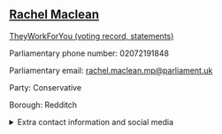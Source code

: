 ## <a href="https://members.parliament.uk/member/4668/contact">Rachel Maclean</a>

<a href="https://www.theyworkforyou.com/mp/25692/rachel_maclean/redditch">TheyWorkForYou (voting record, statements)</a> 

Parliamentary phone number: 02072191848 

Parliamentary email: rachel.maclean.mp@parliament.uk 

Party: Conservative 

Borough: Redditch 

<details><summary>Extra contact information and social media</summary> 
<li>Website: https://www.rachelmaclean.uk/</li>
<li>Twitter: https://twitter.com/redditchrachel</li>
<li>Constituency office phone number:</li>
<li>Constituency office email:</li>
<li>Facebook: https://www.facebook.com/RedditchRachel/</li>
<li>Instagram:</li>
<li>Youtube:</li>
<li>Linkedin:</li>
<li>Government department phone number:</li>
<li>Government department email:</li>
<li>Threads:</li>
<li>Party office phone number:</li>
<li>Party office email:</li>
<li>Tiktok:</li>
</details>